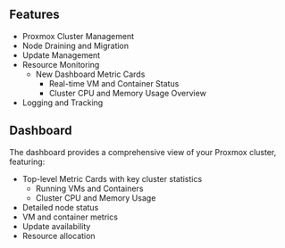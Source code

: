 ## Features

- Proxmox Cluster Management
- Node Draining and Migration
- Update Management
- Resource Monitoring
  - New Dashboard Metric Cards
    - Real-time VM and Container Status
    - Cluster CPU and Memory Usage Overview
- Logging and Tracking
## Dashboard

The dashboard provides a comprehensive view of your Proxmox cluster, featuring:

- Top-level Metric Cards with key cluster statistics
  - Running VMs and Containers
  - Cluster CPU and Memory Usage
- Detailed node status
- VM and container metrics
- Update availability
- Resource allocation
